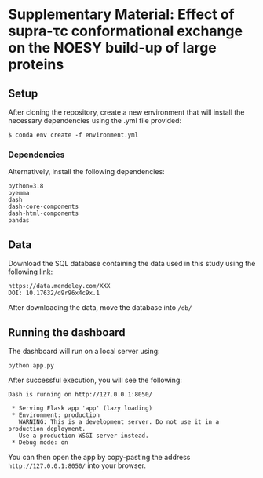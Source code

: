 # Supplementary Material: Effect of supra-τc conformational exchange on the NOESY build-up of large proteins

## Setup
After cloning the repository, create a new environment that will install the necessary dependencies using the .yml file
provided:

```
$ conda env create -f environment.yml
```
### Dependencies
Alternatively, install the following dependencies:
```
python=3.8
pyemma
dash
dash-core-components
dash-html-components
pandas
```

## Data
Download the SQL database containing the data used in this study using the following link:

``` 
https://data.mendeley.com/XXX
DOI: 10.17632/d9r96x4c9x.1
```

After downloading the data, move the database into `/db/`

## Running the dashboard
The dashboard will run on a local server using:

```
python app.py
```

After successful execution, you will see the following:

```
Dash is running on http://127.0.0.1:8050/

 * Serving Flask app 'app' (lazy loading)
 * Environment: production
   WARNING: This is a development server. Do not use it in a production deployment.
   Use a production WSGI server instead.
 * Debug mode: on
```
You can then open the app by copy-pasting the address ```http://127.0.0.1:8050/``` into your browser. 